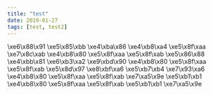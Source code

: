 ```yaml
---
title: "test"
date: 2019-01-27
tags: [test, test2]
---
```


\xe6\x88\x91 \xe5\x85\xbb \xe4\xba\x86 \xe4\xb8\xa4 \xe5\x8f\xaa \xe7\x8c\xab
\xe4\xb8\x80 \xe5\x8f\xaa \xe5\x8f\xab \xe5\x86\x88 \xe4\xbb\x81 \xe6\xb3\xa2 \xe9\xbd\x90
\xe4\xb8\x80 \xe5\x8f\xaa \xe5\x8f\xab \xe5\x8d\x97 \xe8\xbf\xa6 \xe5\xb7\xb4 \xe7\x93\xa6
\xe4\xb8\x80 \xe5\x8f\xaa \xe5\x8f\xab \xe7\xa5\x9e \xe5\xb1\xb1
\xe4\xb8\x80 \xe5\x8f\xaa \xe5\x8f\xab \xe5\xb1\xb1 \xe7\xa5\x9e